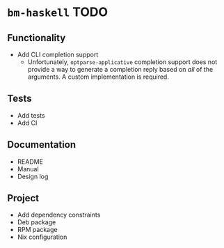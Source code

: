 # `bm-haskell` TODO

## Functionality

* Add CLI completion support
    * Unfortunately, `optparse-applicative` completion support does not
      provide a way to generate a completion reply based on *all* of the
      arguments.  A custom implementation is required.

## Tests

* Add tests
* Add CI

## Documentation

* README
* Manual
* Design log

## Project

* Add dependency constraints
* Deb package
* RPM package
* Nix configuration
